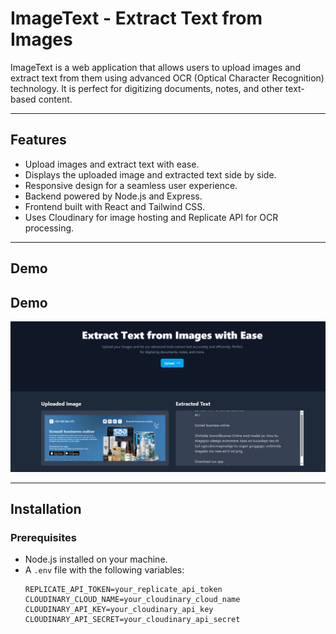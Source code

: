 # ImageText - Extract Text from Images

ImageText is a web application that allows users to upload images and extract text from them using advanced OCR (Optical Character Recognition) technology. It is perfect for digitizing documents, notes, and other text-based content.

---

## Features

- Upload images and extract text with ease.
- Displays the uploaded image and extracted text side by side.
- Responsive design for a seamless user experience.
- Backend powered by Node.js and Express.
- Frontend built with React and Tailwind CSS.
- Uses Cloudinary for image hosting and Replicate API for OCR processing.

---

## Demo

## Demo

![ImageText Demo](./demo.png)


---

## Installation

### Prerequisites
- Node.js installed on your machine.
- A `.env` file with the following variables:
  ```env
  REPLICATE_API_TOKEN=your_replicate_api_token
  CLOUDINARY_CLOUD_NAME=your_cloudinary_cloud_name
  CLOUDINARY_API_KEY=your_cloudinary_api_key
  CLOUDINARY_API_SECRET=your_cloudinary_api_secret